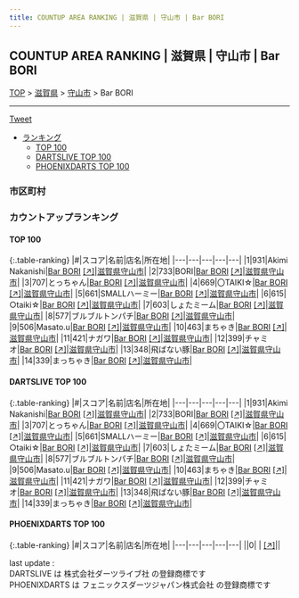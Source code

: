 ```yaml
---
title: COUNTUP AREA RANKING | 滋賀県 | 守山市 | Bar BORI
---
```

## COUNTUP AREA RANKING | 滋賀県 | 守山市 | Bar BORI

[TOP](/darts/rank/) > [滋賀県](/darts/rank/滋賀県/) > [守山市](/darts/rank/滋賀県/守山市/) > Bar BORI

___

<a href="https://twitter.com/share?ref_src=twsrc%5Etfw" data-text="COUNTUP AREA RANKING | 滋賀県守山市Bar BORI" class="twitter-share-button" data-hashtags="DARTSLIVE,PHOENIXDARTS,darts,ダーツ" data-show-count="false">Tweet</a>

* [ランキング](#カウントアップランキング)
    * [TOP 100](#top-100)
    * [DARTSLIVE TOP 100](#dartslive-top-100)
    * [PHOENIXDARTS TOP 100](#phoenixdarts-top-100)

### 市区町村

<ul>

</ul>

### カウントアップランキング

#### TOP 100



{:.table-ranking}
|#|スコア|名前|店名|所在地|
|---|---|---|---|---|
|1|931|<span class="rank-name-dl">Akimi Nakanishi</span>|<a href="/darts/rank/shops/92d48adddc590c42a3f63593b5358cc4.html">Bar BORI</a> <a href="https://search.dartslive.com/jp/shop/92d48adddc590c42a3f63593b5358cc4">[↗]</a>|<a href="/darts/rank/滋賀県/守山市">滋賀県守山市</a>|
|2|733|<span class="rank-name-dl">BORI</span>|<a href="/darts/rank/shops/92d48adddc590c42a3f63593b5358cc4.html">Bar BORI</a> <a href="https://search.dartslive.com/jp/shop/92d48adddc590c42a3f63593b5358cc4">[↗]</a>|<a href="/darts/rank/滋賀県/守山市">滋賀県守山市</a>|
|3|707|<span class="rank-name-dl">とっちゃん</span>|<a href="/darts/rank/shops/92d48adddc590c42a3f63593b5358cc4.html">Bar BORI</a> <a href="https://search.dartslive.com/jp/shop/92d48adddc590c42a3f63593b5358cc4">[↗]</a>|<a href="/darts/rank/滋賀県/守山市">滋賀県守山市</a>|
|4|669|<span class="rank-name-dl">〇TAIKI☆</span>|<a href="/darts/rank/shops/92d48adddc590c42a3f63593b5358cc4.html">Bar BORI</a> <a href="https://search.dartslive.com/jp/shop/92d48adddc590c42a3f63593b5358cc4">[↗]</a>|<a href="/darts/rank/滋賀県/守山市">滋賀県守山市</a>|
|5|661|<span class="rank-name-dl">SMALLハーミー</span>|<a href="/darts/rank/shops/92d48adddc590c42a3f63593b5358cc4.html">Bar BORI</a> <a href="https://search.dartslive.com/jp/shop/92d48adddc590c42a3f63593b5358cc4">[↗]</a>|<a href="/darts/rank/滋賀県/守山市">滋賀県守山市</a>|
|6|615|<span class="rank-name-dl">○taiki☆</span>|<a href="/darts/rank/shops/92d48adddc590c42a3f63593b5358cc4.html">Bar BORI</a> <a href="https://search.dartslive.com/jp/shop/92d48adddc590c42a3f63593b5358cc4">[↗]</a>|<a href="/darts/rank/滋賀県/守山市">滋賀県守山市</a>|
|7|603|<span class="rank-name-dl">しょたミーム</span>|<a href="/darts/rank/shops/92d48adddc590c42a3f63593b5358cc4.html">Bar BORI</a> <a href="https://search.dartslive.com/jp/shop/92d48adddc590c42a3f63593b5358cc4">[↗]</a>|<a href="/darts/rank/滋賀県/守山市">滋賀県守山市</a>|
|8|577|<span class="rank-name-dl">ブルブルトンパチ</span>|<a href="/darts/rank/shops/92d48adddc590c42a3f63593b5358cc4.html">Bar BORI</a> <a href="https://search.dartslive.com/jp/shop/92d48adddc590c42a3f63593b5358cc4">[↗]</a>|<a href="/darts/rank/滋賀県/守山市">滋賀県守山市</a>|
|9|506|<span class="rank-name-dl">Masato.u</span>|<a href="/darts/rank/shops/92d48adddc590c42a3f63593b5358cc4.html">Bar BORI</a> <a href="https://search.dartslive.com/jp/shop/92d48adddc590c42a3f63593b5358cc4">[↗]</a>|<a href="/darts/rank/滋賀県/守山市">滋賀県守山市</a>|
|10|463|<span class="rank-name-dl">まちゃき</span>|<a href="/darts/rank/shops/92d48adddc590c42a3f63593b5358cc4.html">Bar BORI</a> <a href="https://search.dartslive.com/jp/shop/92d48adddc590c42a3f63593b5358cc4">[↗]</a>|<a href="/darts/rank/滋賀県/守山市">滋賀県守山市</a>|
|11|421|<span class="rank-name-dl">ナガワ</span>|<a href="/darts/rank/shops/92d48adddc590c42a3f63593b5358cc4.html">Bar BORI</a> <a href="https://search.dartslive.com/jp/shop/92d48adddc590c42a3f63593b5358cc4">[↗]</a>|<a href="/darts/rank/滋賀県/守山市">滋賀県守山市</a>|
|12|399|<span class="rank-name-dl">チャミオ</span>|<a href="/darts/rank/shops/92d48adddc590c42a3f63593b5358cc4.html">Bar BORI</a> <a href="https://search.dartslive.com/jp/shop/92d48adddc590c42a3f63593b5358cc4">[↗]</a>|<a href="/darts/rank/滋賀県/守山市">滋賀県守山市</a>|
|13|348|<span class="rank-name-dl">飛ばない豚</span>|<a href="/darts/rank/shops/92d48adddc590c42a3f63593b5358cc4.html">Bar BORI</a> <a href="https://search.dartslive.com/jp/shop/92d48adddc590c42a3f63593b5358cc4">[↗]</a>|<a href="/darts/rank/滋賀県/守山市">滋賀県守山市</a>|
|14|339|<span class="rank-name-dl">まっちゃき</span>|<a href="/darts/rank/shops/92d48adddc590c42a3f63593b5358cc4.html">Bar BORI</a> <a href="https://search.dartslive.com/jp/shop/92d48adddc590c42a3f63593b5358cc4">[↗]</a>|<a href="/darts/rank/滋賀県/守山市">滋賀県守山市</a>|


#### DARTSLIVE TOP 100



{:.table-ranking}
|#|スコア|名前|店名|所在地|
|---|---|---|---|---|
|1|931|<span class="rank-name-dl">Akimi Nakanishi</span>|<a href="/darts/rank/shops/92d48adddc590c42a3f63593b5358cc4.html">Bar BORI</a> <a href="https://search.dartslive.com/jp/shop/92d48adddc590c42a3f63593b5358cc4">[↗]</a>|<a href="/darts/rank/滋賀県/守山市">滋賀県守山市</a>|
|2|733|<span class="rank-name-dl">BORI</span>|<a href="/darts/rank/shops/92d48adddc590c42a3f63593b5358cc4.html">Bar BORI</a> <a href="https://search.dartslive.com/jp/shop/92d48adddc590c42a3f63593b5358cc4">[↗]</a>|<a href="/darts/rank/滋賀県/守山市">滋賀県守山市</a>|
|3|707|<span class="rank-name-dl">とっちゃん</span>|<a href="/darts/rank/shops/92d48adddc590c42a3f63593b5358cc4.html">Bar BORI</a> <a href="https://search.dartslive.com/jp/shop/92d48adddc590c42a3f63593b5358cc4">[↗]</a>|<a href="/darts/rank/滋賀県/守山市">滋賀県守山市</a>|
|4|669|<span class="rank-name-dl">〇TAIKI☆</span>|<a href="/darts/rank/shops/92d48adddc590c42a3f63593b5358cc4.html">Bar BORI</a> <a href="https://search.dartslive.com/jp/shop/92d48adddc590c42a3f63593b5358cc4">[↗]</a>|<a href="/darts/rank/滋賀県/守山市">滋賀県守山市</a>|
|5|661|<span class="rank-name-dl">SMALLハーミー</span>|<a href="/darts/rank/shops/92d48adddc590c42a3f63593b5358cc4.html">Bar BORI</a> <a href="https://search.dartslive.com/jp/shop/92d48adddc590c42a3f63593b5358cc4">[↗]</a>|<a href="/darts/rank/滋賀県/守山市">滋賀県守山市</a>|
|6|615|<span class="rank-name-dl">○taiki☆</span>|<a href="/darts/rank/shops/92d48adddc590c42a3f63593b5358cc4.html">Bar BORI</a> <a href="https://search.dartslive.com/jp/shop/92d48adddc590c42a3f63593b5358cc4">[↗]</a>|<a href="/darts/rank/滋賀県/守山市">滋賀県守山市</a>|
|7|603|<span class="rank-name-dl">しょたミーム</span>|<a href="/darts/rank/shops/92d48adddc590c42a3f63593b5358cc4.html">Bar BORI</a> <a href="https://search.dartslive.com/jp/shop/92d48adddc590c42a3f63593b5358cc4">[↗]</a>|<a href="/darts/rank/滋賀県/守山市">滋賀県守山市</a>|
|8|577|<span class="rank-name-dl">ブルブルトンパチ</span>|<a href="/darts/rank/shops/92d48adddc590c42a3f63593b5358cc4.html">Bar BORI</a> <a href="https://search.dartslive.com/jp/shop/92d48adddc590c42a3f63593b5358cc4">[↗]</a>|<a href="/darts/rank/滋賀県/守山市">滋賀県守山市</a>|
|9|506|<span class="rank-name-dl">Masato.u</span>|<a href="/darts/rank/shops/92d48adddc590c42a3f63593b5358cc4.html">Bar BORI</a> <a href="https://search.dartslive.com/jp/shop/92d48adddc590c42a3f63593b5358cc4">[↗]</a>|<a href="/darts/rank/滋賀県/守山市">滋賀県守山市</a>|
|10|463|<span class="rank-name-dl">まちゃき</span>|<a href="/darts/rank/shops/92d48adddc590c42a3f63593b5358cc4.html">Bar BORI</a> <a href="https://search.dartslive.com/jp/shop/92d48adddc590c42a3f63593b5358cc4">[↗]</a>|<a href="/darts/rank/滋賀県/守山市">滋賀県守山市</a>|
|11|421|<span class="rank-name-dl">ナガワ</span>|<a href="/darts/rank/shops/92d48adddc590c42a3f63593b5358cc4.html">Bar BORI</a> <a href="https://search.dartslive.com/jp/shop/92d48adddc590c42a3f63593b5358cc4">[↗]</a>|<a href="/darts/rank/滋賀県/守山市">滋賀県守山市</a>|
|12|399|<span class="rank-name-dl">チャミオ</span>|<a href="/darts/rank/shops/92d48adddc590c42a3f63593b5358cc4.html">Bar BORI</a> <a href="https://search.dartslive.com/jp/shop/92d48adddc590c42a3f63593b5358cc4">[↗]</a>|<a href="/darts/rank/滋賀県/守山市">滋賀県守山市</a>|
|13|348|<span class="rank-name-dl">飛ばない豚</span>|<a href="/darts/rank/shops/92d48adddc590c42a3f63593b5358cc4.html">Bar BORI</a> <a href="https://search.dartslive.com/jp/shop/92d48adddc590c42a3f63593b5358cc4">[↗]</a>|<a href="/darts/rank/滋賀県/守山市">滋賀県守山市</a>|
|14|339|<span class="rank-name-dl">まっちゃき</span>|<a href="/darts/rank/shops/92d48adddc590c42a3f63593b5358cc4.html">Bar BORI</a> <a href="https://search.dartslive.com/jp/shop/92d48adddc590c42a3f63593b5358cc4">[↗]</a>|<a href="/darts/rank/滋賀県/守山市">滋賀県守山市</a>|


#### PHOENIXDARTS TOP 100



{:.table-ranking}
|#|スコア|名前|店名|所在地|
|---|---|---|---|---|
||0|<span class="rank-name-dl"> </span>|<a href="/darts/rank/shops/.html"></a> <a href="">[↗]</a>|<a href="/darts/rank//"></a>|


<div class="footer border-top border-gray-light mt-5 pt-3 text-right text-gray">
    last update : <span style="font-weight: italic" id="foot_last_modified"></span><br />
    DARTSLIVE は 株式会社ダーツライブ社 の登録商標です<br />
    PHOENIXDARTS は フェニックスダーツジャパン株式会社 の登録商標です<br />
</div>

<script src="https://cdnjs.cloudflare.com/ajax/libs/jquery.tablesorter/2.31.3/js/jquery.tablesorter.min.js" integrity="sha512-qzgd5cYSZcosqpzpn7zF2ZId8f/8CHmFKZ8j7mU4OUXTNRd5g+ZHBPsgKEwoqxCtdQvExE5LprwwPAgoicguNg==" crossorigin="anonymous" referrerpolicy="no-referrer"></script>
<link rel="stylesheet" href="https://cdnjs.cloudflare.com/ajax/libs/jquery.tablesorter/2.31.3/css/theme.default.min.css" integrity="sha512-wghhOJkjQX0Lh3NSWvNKeZ0ZpNn+SPVXX1Qyc9OCaogADktxrBiBdKGDoqVUOyhStvMBmJQ8ZdMHiR3wuEq8+w==" crossorigin="anonymous" referrerpolicy="no-referrer" />
<script>
$(function() {
    $(".table-ranking").tablesorter({sortList:[[0, 0]]});
    $("#foot_last_modified").text(formatDate(new Date(document.lastModified), 'yyyy-MM-dd HH:mm:ss'));
});
</script>

<script async src="https://platform.twitter.com/widgets.js" charset="utf-8"></script>